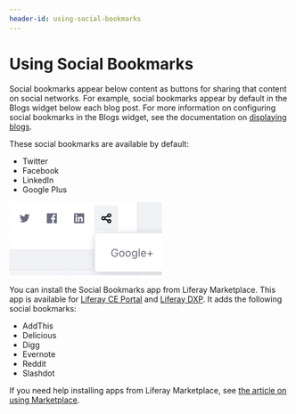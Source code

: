 ```yaml
---
header-id: using-social-bookmarks
---
```


# Using Social Bookmarks

Social bookmarks appear below content as buttons for sharing that content on
social networks. For example, social bookmarks appear by default in the Blogs
widget below each blog post. For more information on configuring social
bookmarks in the Blogs widget, see the documentation on 
[displaying blogs](/docs/7-1/user/-/knowledge_base/u/displaying-blogs). 

These social bookmarks are available by default: 

-   Twitter
-   Facebook
-   LinkedIn
-   Google Plus

![Figure 1: The default social bookmarks appear inline below content.](../../../images/social-bookmarks-inline.png)

You can install the Social Bookmarks app from Liferay Marketplace. This app is
available for [Liferay CE
Portal](https://web.liferay.com/marketplace/-/mp/application/15194315) and
[Liferay DXP](https://web.liferay.com/marketplace/-/mp/application/15188453). It
adds the following social bookmarks: 

-   AddThis
-   Delicious
-   Digg
-   Evernote
-   Reddit
-   Slashdot

If you need help installing apps from Liferay Marketplace, see 
[the article on using Marketplace](/docs/7-1/user/-/knowledge_base/u/using-the-liferay-marketplace). 
